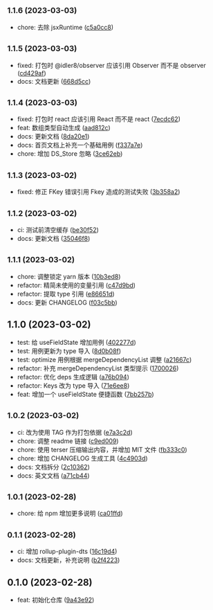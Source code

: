 ## <small>1.1.6 (2023-03-03)</small>

- chore: 去除 jsxRuntime ([c5a0cc8](https://github.com/idler8/observer/commit/c5a0cc8))

## <small>1.1.5 (2023-03-03)</small>

- fixed: 打包时 @idler8/observer 应该引用 Observer 而不是 observer ([cd429af](https://github.com/idler8/observer/commit/cd429af))
- docs: 文档更新 ([668d5cc](https://github.com/idler8/observer/commit/668d5cc))

## <small>1.1.4 (2023-03-03)</small>

- fixed: 打包时 react 应该引用 React 而不是 react ([7ecdc62](https://github.com/idler8/observer/commit/7ecdc62))
- feat: 数组类型自动生成 ([aad812c](https://github.com/idler8/observer/commit/aad812c))
- docs: 更新文档 ([8da20e1](https://github.com/idler8/observer/commit/8da20e1))
- docs: 首页文档上补充一个基础用例 ([f337a7e](https://github.com/idler8/observer/commit/f337a7e))
- chore: 增加 DS_Store 忽略 ([3ce62eb](https://github.com/idler8/observer/commit/3ce62eb))

## <small>1.1.3 (2023-03-02)</small>

- fixed: 修正 FKey 错误引用 Fkey 造成的测试失败 ([3b358a2](https://github.com/idler8/observer/commit/3b358a2))

## <small>1.1.2 (2023-03-02)</small>

- ci: 测试前清空缓存 ([be30f52](https://github.com/idler8/observer/commit/be30f52))
- docs: 更新文档 ([35046f8](https://github.com/idler8/observer/commit/35046f8))

## <small>1.1.1 (2023-03-02)</small>

- chore: 调整锁定 yarn 版本 ([10b3ed8](https://github.com/idler8/observer/commit/10b3ed8))
- refactor: 精简未使用的变量引用 ([c47d9bd](https://github.com/idler8/observer/commit/c47d9bd))
- refactor: 提取 type 引用 ([e86651d](https://github.com/idler8/observer/commit/e86651d))
- docs: 更新 CHANGELOG ([f03c5bb](https://github.com/idler8/observer/commit/f03c5bb))

## 1.1.0 (2023-03-02)

- test: 给 useFieldState 增加用例 ([402277d](https://github.com/idler8/observer/commit/402277d))
- test: 用例更新为 type 导入 ([8d0b08f](https://github.com/idler8/observer/commit/8d0b08f))
- test: optimize 用例根据 mergeDependencyList 调整 ([a21667c](https://github.com/idler8/observer/commit/a21667c))
- refactor: 补充 mergeDependencyList 类型提示 ([1700026](https://github.com/idler8/observer/commit/1700026))
- refactor: 优化 deps 生成逻辑 ([a76b094](https://github.com/idler8/observer/commit/a76b094))
- refactor: Keys 改为 type 导入 ([71e6ee8](https://github.com/idler8/observer/commit/71e6ee8))
- feat: 增加一个 useFieldState 便捷函数 ([7bb257b](https://github.com/idler8/observer/commit/7bb257b))

## <small>1.0.2 (2023-03-02)</small>

- ci: 改为使用 TAG 作为打包依据 ([e7a3c2d](https://github.com/idler8/observer/commit/e7a3c2d))
- chore: 调整 readme 链接 ([c9ed009](https://github.com/idler8/observer/commit/c9ed009))
- chore: 使用 terser 压缩输出内容，并增加 MIT 文件 ([fb333c0](https://github.com/idler8/observer/commit/fb333c0))
- chore: 增加 CHANGELOG 生成工具 ([4c4903d](https://github.com/idler8/observer/commit/4c4903d))
- docs: 文档拆分 ([2c10362](https://github.com/idler8/observer/commit/2c10362))
- docs: 英文文档 ([a71cb44](https://github.com/idler8/observer/commit/a71cb44))

## <small>1.0.1 (2023-02-28)</small>

- chore: 给 npm 增加更多说明 ([ca01ffd](https://github.com/idler8/observer/commit/ca01ffd))

## <small>0.1.1 (2023-02-28)</small>

- ci: 增加 rollup-plugin-dts ([16c19d4](https://github.com/idler8/observer/commit/16c19d4))
- docs: 文档更新，补充说明 ([b2f4223](https://github.com/idler8/observer/commit/b2f4223))

## 0.1.0 (2023-02-28)

- feat: 初始化仓库 ([9a43e92](https://github.com/idler8/observer/commit/9a43e92))
